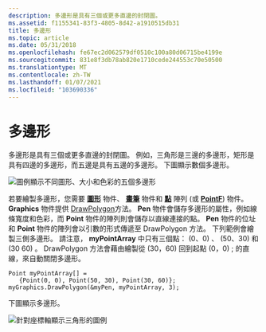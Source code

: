 ```yaml
---
description: 多邊形是具有三個或更多直邊的封閉圖。
ms.assetid: f1155341-83f3-4805-8d42-a1910515db31
title: 多邊形
ms.topic: article
ms.date: 05/31/2018
ms.openlocfilehash: fe67ec2d062579df0510c100a80d06715be4199e
ms.sourcegitcommit: 831e8f3db78ab820e1710cede244553c70e50500
ms.translationtype: MT
ms.contentlocale: zh-TW
ms.lasthandoff: 01/07/2021
ms.locfileid: "103690336"
---
```

# <a name="polygons"></a>多邊形

多邊形是具有三個或更多直邊的封閉圖。 例如，三角形是三邊的多邊形，矩形是具有四邊的多邊形，而五邊是具有五邊的多邊形。 下圖顯示數個多邊形。

![圖例顯示不同圖形、大小和色彩的五個多邊形](images/aboutgdip02-art07.png)

若要繪製多邊形，您需要 [**圖形**](/windows/win32/api/gdiplusgraphics/nl-gdiplusgraphics-graphics) 物件、 [**畫筆**](/windows/win32/api/gdipluspen/nl-gdipluspen-pen) 物件和 [**點**](/windows/win32/api/gdiplustypes/nl-gdiplustypes-point) 陣列 (或 [**PointF**](/windows/win32/api/gdiplustypes/nl-gdiplustypes-pointf)) 物件。 **Graphics** 物件提供 [DrawPolygon](/windows/win32/api/gdiplusgraphics/nf-gdiplusgraphics-graphics-drawpolygon(inconstpen_inconstpoint_inint))方法。 **Pen** 物件會儲存多邊形的屬性，例如線條寬度和色彩，而 **Point** 物件的陣列則會儲存以直線連接的點。 **Pen** 物件的位址和 **Point** 物件的陣列會以引數的形式傳遞至 DrawPolygon 方法。 下列範例會繪製三側多邊形。 請注意， **myPointArray** 中只有三個點： (0、0) 、 (50、30) 和 (30 60) 。 DrawPolygon 方法會藉由繪製從 (30，60) 回到起點 (0，0) ; 的直線，來自動關閉多邊形。


```
Point myPointArray[] =
   {Point(0, 0), Point(50, 30), Point(30, 60)};
myGraphics.DrawPolygon(&myPen, myPointArray, 3);
```



下圖顯示多邊形。

![針對座標軸顯示三角形的圖例](images/aboutgdip02-art08.png)

 

 



